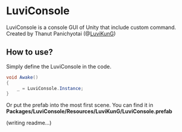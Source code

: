 # LuviConsole
LuviConsole is a console GUI of Unity that include custom command. Created by Thanut Panichyotai (@[LuviKunG]((https://github.com/LuviKunG)))

## How to use?

Simply define the LuviConsole in the code.
```csharp
void Awake()
{
    _ = LuviConsole.Instance;
}
```
Or put the prefab into the most first scene. You can find it in **Packages/LuviConsole/Resources/LuviKunG/LuviConsole.prefab**

(writing readme...)